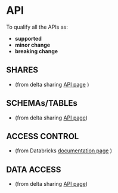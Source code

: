# API

To qualify all the APIs as:
- **supported**
- **minor change**
- **breaking change**

## SHARES
- (from delta sharing [API page](https://github.com/agile-lab-dev/lake-sharing/blob/main/PROTOCOL.md) )

## SCHEMAs/TABLEs
- (from delta sharing [API page](https://github.com/agile-lab-dev/lake-sharing/blob/main/PROTOCOL.md))

## ACCESS CONTROL
- (from Databricks [documentation page](https://docs.databricks.com/api/workspace/shares/get) )

## DATA ACCESS
- (from delta sharing [API page](https://github.com/agile-lab-dev/lake-sharing/blob/main/PROTOCOL.md))